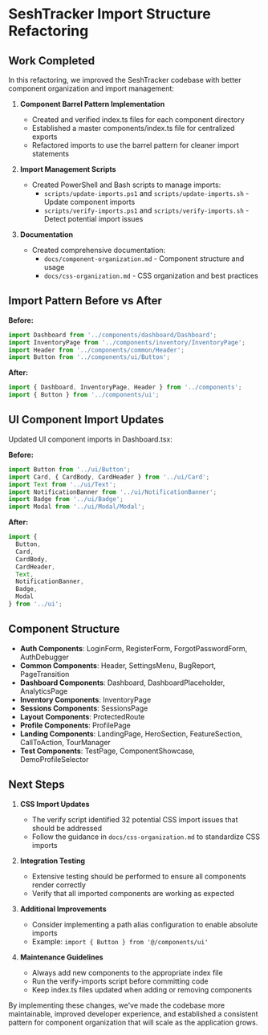 # SeshTracker Import Structure Refactoring

## Work Completed

In this refactoring, we improved the SeshTracker codebase with better component organization and import management:

1. **Component Barrel Pattern Implementation**
   - Created and verified index.ts files for each component directory
   - Established a master components/index.ts file for centralized exports
   - Refactored imports to use the barrel pattern for cleaner import statements

2. **Import Management Scripts**
   - Created PowerShell and Bash scripts to manage imports:
     - `scripts/update-imports.ps1` and `scripts/update-imports.sh` - Update component imports
     - `scripts/verify-imports.ps1` and `scripts/verify-imports.sh` - Detect potential import issues

3. **Documentation**
   - Created comprehensive documentation:
     - `docs/component-organization.md` - Component structure and usage
     - `docs/css-organization.md` - CSS organization and best practices

## Import Pattern Before vs After

**Before:**
```typescript
import Dashboard from '../components/dashboard/Dashboard';
import InventoryPage from '../components/inventory/InventoryPage';
import Header from '../components/common/Header';
import Button from '../components/ui/Button';
```

**After:**
```typescript
import { Dashboard, InventoryPage, Header } from '../components';
import { Button } from '../components/ui';
```

## UI Component Import Updates

Updated UI component imports in Dashboard.tsx:

**Before:**
```typescript
import Button from '../ui/Button';
import Card, { CardBody, CardHeader } from '../ui/Card';
import Text from '../ui/Text';
import NotificationBanner from '../ui/NotificationBanner';
import Badge from '../ui/Badge';
import Modal from '../ui/Modal/Modal';
```

**After:**
```typescript
import { 
  Button, 
  Card, 
  CardBody, 
  CardHeader, 
  Text, 
  NotificationBanner, 
  Badge, 
  Modal 
} from '../ui';
```

## Component Structure

- **Auth Components**: LoginForm, RegisterForm, ForgotPasswordForm, AuthDebugger
- **Common Components**: Header, SettingsMenu, BugReport, PageTransition
- **Dashboard Components**: Dashboard, DashboardPlaceholder, AnalyticsPage
- **Inventory Components**: InventoryPage
- **Sessions Components**: SessionsPage
- **Layout Components**: ProtectedRoute
- **Profile Components**: ProfilePage
- **Landing Components**: LandingPage, HeroSection, FeatureSection, CallToAction, TourManager
- **Test Components**: TestPage, ComponentShowcase, DemoProfileSelector

## Next Steps

1. **CSS Import Updates**
   - The verify script identified 32 potential CSS import issues that should be addressed
   - Follow the guidance in `docs/css-organization.md` to standardize CSS imports

2. **Integration Testing**
   - Extensive testing should be performed to ensure all components render correctly
   - Verify that all imported components are working as expected

3. **Additional Improvements**
   - Consider implementing a path alias configuration to enable absolute imports
   - Example: `import { Button } from '@/components/ui'`

4. **Maintenance Guidelines**
   - Always add new components to the appropriate index file
   - Run the verify-imports script before committing code
   - Keep index.ts files updated when adding or removing components

By implementing these changes, we've made the codebase more maintainable, improved developer experience, and established a consistent pattern for component organization that will scale as the application grows. 